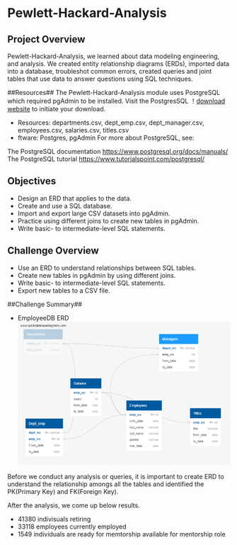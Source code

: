 # Pewlett-Hackard-Analysis
## Project Overview
Pewlett-Hackard-Analysis, we learned about data modeling engineering, and analysis. We created entity relationship diagrams (ERDs), imported data into a database, troubleshot common errors, created queries and joint tables that use data to answer questions using SQL techniques.

##Resources## 
The Pewlett-Hackard-Analysis module uses PostgreSQL which required pgAdmin to be installed. Visit the PostgresSQL ！[download website](https://www.enterprisedb.com/downloads/postgres-postgresql-downloads) to initiate your download.

* Resources: departments.csv, dept_emp.csv, dept_manager.csv, employees.csv, salaries.csv, titles.csv
* ftware: Postgres, pgAdmin
For more about PostgreSQL, see:

The PostgreSQL documentation https://www.postgresql.org/docs/manuals/
The PostgreSQL tutorial https://www.tutorialspoint.com/postgresql/


## Objectives
* Design an ERD that applies to the data.
* Create and use a SQL database.
* Import and export large CSV datasets into pgAdmin.
* Practice using different joins to create new tables in pgAdmin.
* Write basic- to intermediate-level SQL statements.

## Challenge Overview 

* Use an ERD to understand relationships between SQL tables.
* Create new tables in pgAdmin by using different joins.
* Write basic- to intermediate-level SQL statements.
* Export new tables to a CSV file.

##Challenge Summary##

* EmployeeDB ERD
![](EmployeeDB.png/QuickDBD-export.png)

Before we conduct any analysis or queries, it is important to create ERD to understand the relationship amongs all the tables and identified the PK(Primary Key) and FK(Foreign Key).

After the analysis, we come up below results.

* 41380 indivisuals retiring 
* 33118 employees currently employed 
* 1549 individuals are ready for memtorship 
available for mentorship role